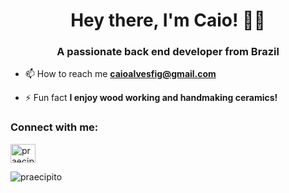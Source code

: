 <h1 align="center">Hey there, I'm Caio! 🏳️‍🌈</h1>
<h3 align="center">A passionate back end developer from Brazil</h3>

- 📫 How to reach me **caioalvesfig@gmail.com**

- ⚡ Fun fact **I enjoy wood working and handmaking ceramics!**

<h3 align="left">Connect with me:</h3>
<p align="left">
<a href="https://linkedin.com/in/praecipito" target="blank"><img align="center" src="https://raw.githubusercontent.com/rahuldkjain/github-profile-readme-generator/master/src/images/icons/Social/linked-in-alt.svg" alt="praecipito" height="30" width="40" /></a>
</p>

<p><img align="center" src="https://github-readme-stats.vercel.app/api/top-langs?username=praecipito&show_icons=true&locale=en&layout=compact" alt="praecipito" /></p>
